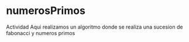 # numerosPrimos
Actividad
Aqui realizamos un algoritmo donde se realiza una sucesion de fabonacci y numeros primos
